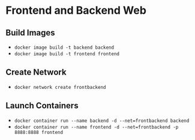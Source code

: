 # Frontend and Backend Web
## Build Images
- `docker image build -t backend backend`
- `docker image build -t frontend frontend`

## Create Network
- `docker network create frontbackend`

## Launch Containers
- `docker container run --name backend -d --net=frontbackend backend`
- `docker container run --name frontend -d --net=frontbackend -p 8888:8888 frontend`